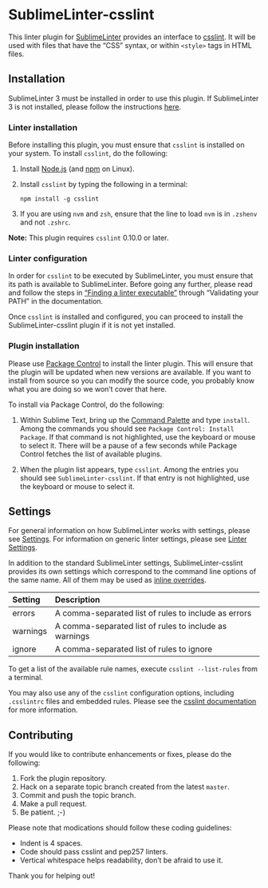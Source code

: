 SublimeLinter-csslint
=========================

This linter plugin for [SublimeLinter](http://sublimelinter.readthedocs.org) provides an interface to [csslint](https://github.com/stubbornella/csslint/wiki). It will be used with files that have the “CSS” syntax, or within `<style>` tags in HTML files.

## Installation
SublimeLinter 3 must be installed in order to use this plugin. If SublimeLinter 3 is not installed, please follow the instructions [here](http://sublimelinter.readthedocs.org/en/latest/installation.html).

### Linter installation
Before installing this plugin, you must ensure that `csslint` is installed on your system. To install `csslint`, do the following:

1. Install [Node.js](http://nodejs.org) (and [npm](https://github.com/joyent/node/wiki/Installing-Node.js-via-package-manager) on Linux).

1. Install `csslint` by typing the following in a terminal:
   ```
   npm install -g csslint
   ```

1. If you are using `nvm` and `zsh`, ensure that the line to load `nvm` is in `.zshenv` and not `.zshrc`.

**Note:** This plugin requires `csslint` 0.10.0 or later.

### Linter configuration
In order for `csslint` to be executed by SublimeLinter, you must ensure that its path is available to SublimeLinter. Before going any further, please read and follow the steps in [“Finding a linter executable”](http://sublimelinter.readthedocs.org/en/latest/troubleshooting.html#finding-a-linter-executable) through “Validating your PATH” in the documentation.

Once `csslint` is installed and configured, you can proceed to install the SublimeLinter-csslint plugin if it is not yet installed.

### Plugin installation
Please use [Package Control](https://sublime.wbond.net/installation) to install the linter plugin. This will ensure that the plugin will be updated when new versions are available. If you want to install from source so you can modify the source code, you probably know what you are doing so we won’t cover that here.

To install via Package Control, do the following:

1. Within Sublime Text, bring up the [Command Palette](http://docs.sublimetext.info/en/sublime-text-3/extensibility/command_palette.html) and type `install`. Among the commands you should see `Package Control: Install Package`. If that command is not highlighted, use the keyboard or mouse to select it. There will be a pause of a few seconds while Package Control fetches the list of available plugins.

1. When the plugin list appears, type `csslint`. Among the entries you should see `SublimeLinter-csslint`. If that entry is not highlighted, use the keyboard or mouse to select it.

## Settings
For general information on how SublimeLinter works with settings, please see [Settings](http://sublimelinter.readthedocs.org/en/latest/settings.html). For information on generic linter settings, please see [Linter Settings](http://sublimelinter.readthedocs.org/en/latest/linter_settings.html).

In addition to the standard SublimeLinter settings, SublimeLinter-csslint provides its own settings which correspond to the command line options of the same name. All of them may be used as [inline overrides](http://sublimelinter.readthedocs.org/en/latest/settings.html#inline-overrides).

|Setting|Description|
|:------|:----------|
|errors|A comma-separated list of rules to include as errors|
|warnings|A comma-separated list of rules to include as warnings|
|ignore|A comma-separated list of rules to ignore|

To get a list of the available rule names, execute `csslint --list-rules` from a terminal.

You may also use any of the `csslint` configuration options, including `.csslintrc` files and embedded rules. Please see the [csslint documentation](https://github.com/stubbornella/csslint/wiki/Command-line-interface#configuration-files) for more information.

## Contributing
If you would like to contribute enhancements or fixes, please do the following:

1. Fork the plugin repository.
1. Hack on a separate topic branch created from the latest `master`.
1. Commit and push the topic branch.
1. Make a pull request.
1. Be patient.  ;-)

Please note that modications should follow these coding guidelines:

- Indent is 4 spaces.
- Code should pass csslint and pep257 linters.
- Vertical whitespace helps readability, don’t be afraid to use it.

Thank you for helping out!
